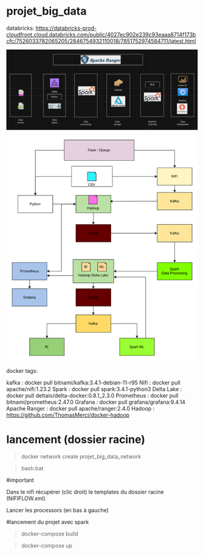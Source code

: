 # projet_big_data

databricks:
https://databricks-prod-cloudfront.cloud.databricks.com/public/4027ec902e239c93eaaa8714f173bcfc/7526033782065205/2846754932110018/7851752974584711/latest.html


![Alt text](diagr.png)


![Alt text](image.png)

docker tags:

kafka : docker pull bitnami/kafka:3.4.1-debian-11-r95
Nifi : docker pull apache/nifi:1.23.2
Spark : docker pull spark:3.4.1-python3
Delta Lake : docker pull deltaio/delta-docker:0.8.1_2.3.0
Prometheus : docker pull bitnami/prometheus:2.47.0
Grafana : docker pull grafana/grafana:9.4.14
Apache Ranger : docker pull apache/ranger:2.4.0
Hadoop : https://github.com/ThomasMerci/docker-hadoop


# lancement (dossier racine)

>docker network create projet_big_data_network

>bash.bat


#important

Dans le nifi récupérer (clic droit) le templates du dossier racine (NIFIFLOW.xml)

Lancer les processors (en bas à gauche)


#lancement du projet avec spark

>docker-compose build

>docker-compose up

